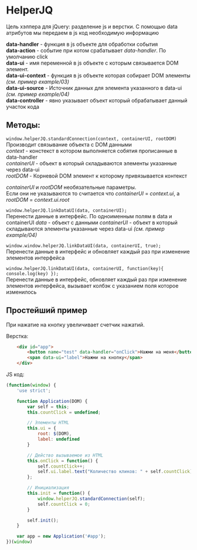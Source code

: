 # HelperJQ

Цель хэлпера для jQuery: разделение js и верстки.
С помощью data атрибутов мы передаем в js код необходимую информацию

**data-handler** - функция в js объекте для обработки события <br />
**data-action** - событие при котом срабатывает _data-handler_. По умолчанию click<br />
**data-ui** - имя переменной в js объекте с которым связывается DOM элемент.<br />
**data-ui-context** - функция в js объекте которая собирает DOM элементы _(см. пример example/03)_<br />
**data-ui-source** - Источник данных для элемента указанного в data-ui _(см. пример example/04)_<br />
**data-controller** - явно указывает объект который обрабатывает данный участок кода<br />

Методы:
----------

`window.helperJQ.standardConnection(context, containerUI, rootDOM)`<br />
Производит связывание объекта с DOM данными<br />
_context_ - констекст в котором выполняется собятия прописанные в data-handler<br />
_containerUI_ - объект в который складываются элементы указанные через data-ui<br />
_rootDOM_ - Корневой DOM элемент к которому привязывается контекст

_containerUI_ и _rootDOM_ необязательные параметры.<br />
Если они не указываются то считается что _containerUI_ = _context.ui_, а _rootDOM_ = _context.ui.root_

`window.helperJQ.linkDataUI(data, containerUI);`<br />
Перенести данные в интерфейс. По одноименным полям в data и containerUI 
_data_ - объект с данными
_containerUI_ - объект в который складываются элементы указанные через data-ui
_(см. пример example/04)_
<br />

`window.window.helperJQ.linkDataUI(data, containerUI, true);`<br />
Перенести данные в интерфейс и обновляет каждый раз при изменение элементов интерфейса

`window.helperJQ.linkDataUI(data, containerUI, function(key){
    console.log(key)
});`<br />
Перенести данные в интерфейс, обновляет каждый раз при изменение элементов интерфейса, вызывает колбэк с указанием поля которое изменилось


Простейший пример
----------
При нажатие на кнопку увеличивает счетчик нажатий.

Верстка:

```HTML
    <div id="app">
        <button name="test" data-handler="onClick">Нажми на меня</button>
        <span data-ui="label">Нажми на кнопку</span>
    </div>
```

JS код:

```js
(function(window) {
    'use strict';

    function Application(DOM) {
        var self = this;
        this.countClick = undefined;

        // Элементы HTML
        this.ui = {
            root: $(DOM),
            label: undefined
        }

        // Действо вызываемое из HTML
        this.onClick = function() {
            self.countClick++;
            self.ui.label.text("Количество кликов: " + self.countClick);
        };

        // Инициализация
        this.init = function() {
            window.helperJQ.standardConnection(self);
            self.countClick = 0;
        }

        self.init();
    }

    var app = new Application('#app');
})(window)
```